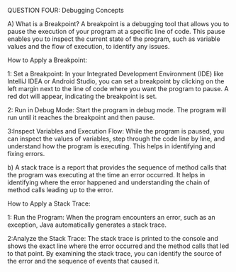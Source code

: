 QUESTION FOUR: Debugging Concepts

A) What is a Breakpoint?
A breakpoint is a debugging tool that allows you to pause the execution of your program at a specific line of code. This pause enables you to inspect the current state of the program, such as variable values and the flow of execution, to identify any issues.

How to Apply a Breakpoint:

1: Set a Breakpoint:
In your Integrated Development Environment (IDE) like IntelliJ IDEA or Android Studio, you can set a breakpoint by clicking on the left margin next to the line of code where you want the program to pause. A red dot will appear, indicating the breakpoint is set.

2: Run in Debug Mode:
Start the program in debug mode. The program will run until it reaches the breakpoint and then pause.

3:Inspect Variables and Execution Flow:
While the program is paused, you can inspect the values of variables, step through the code line by line, and understand how the program is executing. This helps in identifying and fixing errors.


b) A stack trace is a report that provides the sequence of method calls that the program was executing at the time an error occurred. It helps in identifying where the error happened and understanding the chain of method calls leading up to the error.

How to Apply a Stack Trace:

1: Run the Program:
When the program encounters an error, such as an exception, Java automatically generates a stack trace.

2:Analyze the Stack Trace:
The stack trace is printed to the console and shows the exact line where the error occurred and the method calls that led to that point. By examining the stack trace, you can identify the source of the error and the sequence of events that caused it.
